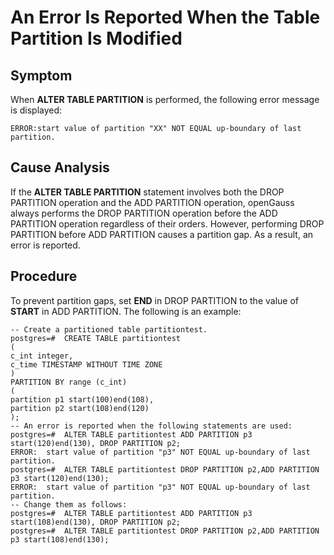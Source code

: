 # An Error Is Reported When the Table Partition Is Modified<a name="EN-US_TOPIC_0291615103"></a>

## Symptom<a name="section2456113514495"></a>

When  **ALTER TABLE PARTITION**  is performed, the following error message is displayed:

```
ERROR:start value of partition "XX" NOT EQUAL up-boundary of last partition.
```

## Cause Analysis<a name="section14776440134911"></a>

If the  **ALTER TABLE PARTITION**  statement involves both the DROP PARTITION operation and the ADD PARTITION operation, openGauss always performs the DROP PARTITION operation before the ADD PARTITION operation regardless of their orders. However, performing DROP PARTITION before ADD PARTITION causes a partition gap. As a result, an error is reported.

## Procedure<a name="section1838384914918"></a>

To prevent partition gaps, set  **END**  in DROP PARTITION to the value of  **START**  in ADD PARTITION. The following is an example:

```
-- Create a partitioned table partitiontest.
postgres=#  CREATE TABLE partitiontest
(  
c_int integer, 
c_time TIMESTAMP WITHOUT TIME ZONE 
) 
PARTITION BY range (c_int) 
( 
partition p1 start(100)end(108),  
partition p2 start(108)end(120) 
);
-- An error is reported when the following statements are used:
postgres=#  ALTER TABLE partitiontest ADD PARTITION p3 start(120)end(130), DROP PARTITION p2; 
ERROR:  start value of partition "p3" NOT EQUAL up-boundary of last partition. 
postgres=#  ALTER TABLE partitiontest DROP PARTITION p2,ADD PARTITION p3 start(120)end(130); 
ERROR:  start value of partition "p3" NOT EQUAL up-boundary of last partition.
-- Change them as follows:
postgres=#  ALTER TABLE partitiontest ADD PARTITION p3 start(108)end(130), DROP PARTITION p2;
postgres=#  ALTER TABLE partitiontest DROP PARTITION p2,ADD PARTITION p3 start(108)end(130);
```

